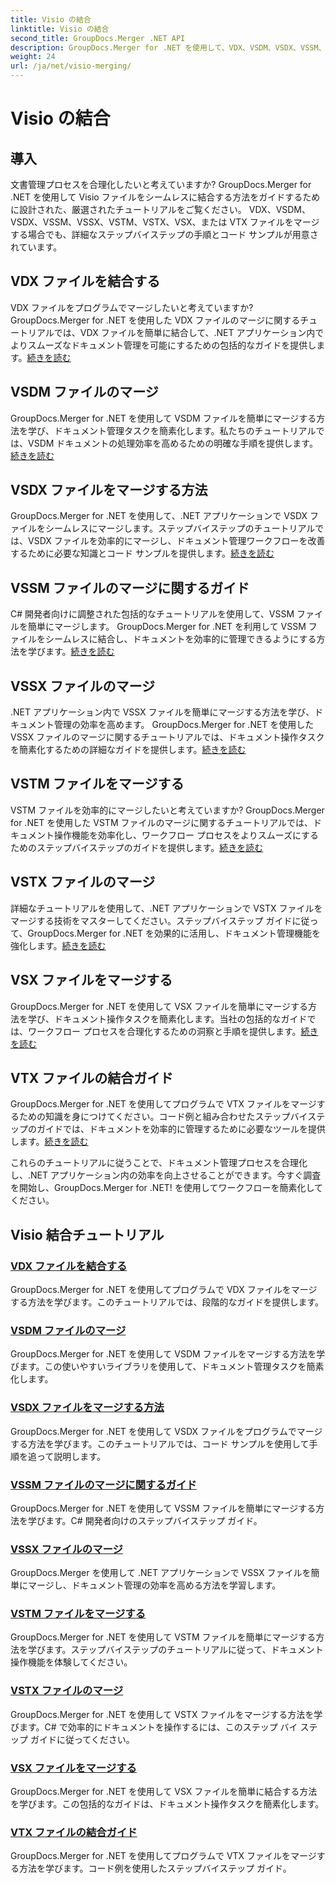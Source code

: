 ```yaml
---
title: Visio の結合
linktitle: Visio の結合
second_title: GroupDocs.Merger .NET API
description: GroupDocs.Merger for .NET を使用して、VDX、VSDM、VSDX、VSSM、VSSX、VSTM、VSTX、VSX、VTX ファイルを簡単にマージします。シームレスなドキュメント結合のためのステップバイステップのチュートリアル。
weight: 24
url: /ja/net/visio-merging/
---
```


# Visio の結合


## 導入

文書管理プロセスを合理化したいと考えていますか? GroupDocs.Merger for .NET を使用して Visio ファイルをシームレスに結合する方法をガイドするために設計された、厳選されたチュートリアルをご覧ください。 VDX、VSDM、VSDX、VSSM、VSSX、VSTM、VSTX、VSX、または VTX ファイルをマージする場合でも、詳細なステップバイステップの手順とコード サンプルが用意されています。

## VDX ファイルを結合する

VDX ファイルをプログラムでマージしたいと考えていますか? GroupDocs.Merger for .NET を使用した VDX ファイルのマージに関するチュートリアルでは、VDX ファイルを簡単に結合して、.NET アプリケーション内でよりスムーズなドキュメント管理を可能にするための包括的なガイドを提供します。[続きを読む](./merge-vdx-files/)

## VSDM ファイルのマージ

GroupDocs.Merger for .NET を使用して VSDM ファイルを簡単にマージする方法を学び、ドキュメント管理タスクを簡素化します。私たちのチュートリアルでは、VSDM ドキュメントの処理効率を高めるための明確な手順を提供します。[続きを読む](./merging-vsdm-files/)

## VSDX ファイルをマージする方法

GroupDocs.Merger for .NET を使用して、.NET アプリケーションで VSDX ファイルをシームレスにマージします。ステップバイステップのチュートリアルでは、VSDX ファイルを効率的にマージし、ドキュメント管理ワークフローを改善するために必要な知識とコード サンプルを提供します。[続きを読む](./how-to-merge-vsdx-files/)

## VSSM ファイルのマージに関するガイド

C# 開発者向けに調整された包括的なチュートリアルを使用して、VSSM ファイルを簡単にマージします。 GroupDocs.Merger for .NET を利用して VSSM ファイルをシームレスに結合し、ドキュメントを効率的に管理できるようにする方法を学びます。[続きを読む](./guide-merging-vssm-files/)

## VSSX ファイルのマージ

.NET アプリケーション内で VSSX ファイルを簡単にマージする方法を学び、ドキュメント管理の効率を高めます。 GroupDocs.Merger for .NET を使用した VSSX ファイルのマージに関するチュートリアルでは、ドキュメント操作タスクを簡素化するための詳細なガイドを提供します。[続きを読む](./merging-vssx-files/)

## VSTM ファイルをマージする

VSTM ファイルを効率的にマージしたいと考えていますか? GroupDocs.Merger for .NET を使用した VSTM ファイルのマージに関するチュートリアルでは、ドキュメント操作機能を効率化し、ワークフロー プロセスをよりスムーズにするためのステップバイステップのガイドを提供します。[続きを読む](./merge-vstm-files/)

## VSTX ファイルのマージ

詳細なチュートリアルを使用して、.NET アプリケーションで VSTX ファイルをマージする技術をマスターしてください。ステップバイステップ ガイドに従って、GroupDocs.Merger for .NET を効果的に活用し、ドキュメント管理機能を強化します。[続きを読む](./merging-vstx-files/)

## VSX ファイルをマージする

GroupDocs.Merger for .NET を使用して VSX ファイルを簡単にマージする方法を学び、ドキュメント操作タスクを簡素化します。当社の包括的なガイドでは、ワークフロー プロセスを合理化するための洞察と手順を提供します。[続きを読む](./merge-vsx-files/)

## VTX ファイルの結合ガイド

GroupDocs.Merger for .NET を使用してプログラムで VTX ファイルをマージするための知識を身につけてください。コード例と組み合わせたステップバイステップのガイドでは、ドキュメントを効率的に管理するために必要なツールを提供します。[続きを読む](./guide-merging-vtx-files/)

これらのチュートリアルに従うことで、ドキュメント管理プロセスを合理化し、.NET アプリケーション内の効率を向上させることができます。今すぐ調査を開始し、GroupDocs.Merger for .NET! を使用してワークフローを簡素化してください。
## Visio 結合チュートリアル
### [VDX ファイルを結合する](./merge-vdx-files/)
GroupDocs.Merger for .NET を使用してプログラムで VDX ファイルをマージする方法を学びます。このチュートリアルでは、段階的なガイドを提供します。
### [VSDM ファイルのマージ](./merging-vsdm-files/)
GroupDocs.Merger for .NET を使用して VSDM ファイルをマージする方法を学びます。この使いやすいライブラリを使用して、ドキュメント管理タスクを簡素化します。
### [VSDX ファイルをマージする方法](./how-to-merge-vsdx-files/)
GroupDocs.Merger for .NET を使用して VSDX ファイルをプログラムでマージする方法を学びます。このチュートリアルでは、コード サンプルを使用して手順を追って説明します。
### [VSSM ファイルのマージに関するガイド](./guide-merging-vssm-files/)
GroupDocs.Merger for .NET を使用して VSSM ファイルを簡単にマージする方法を学びます。C# 開発者向けのステップバイステップ ガイド。
### [VSSX ファイルのマージ](./merging-vssx-files/)
GroupDocs.Merger を使用して .NET アプリケーションで VSSX ファイルを簡単にマージし、ドキュメント管理の効率を高める方法を学習します。
### [VSTM ファイルをマージする](./merge-vstm-files/)
GroupDocs.Merger for .NET を使用して VSTM ファイルを簡単にマージする方法を学びます。ステップバイステップのチュートリアルに従って、ドキュメント操作機能を体験してください。
### [VSTX ファイルのマージ](./merging-vstx-files/)
GroupDocs.Merger for .NET を使用して VSTX ファイルをマージする方法を学びます。C# で効率的にドキュメントを操作するには、このステップ バイ ステップ ガイドに従ってください。
### [VSX ファイルをマージする](./merge-vsx-files/)
GroupDocs.Merger for .NET を使用して VSX ファイルを簡単に結合する方法を学びます。この包括的なガイドは、ドキュメント操作タスクを簡素化します。
### [VTX ファイルの結合ガイド](./guide-merging-vtx-files/)
GroupDocs.Merger for .NET を使用してプログラムで VTX ファイルをマージする方法を学びます。コード例を使用したステップバイステップ ガイド。